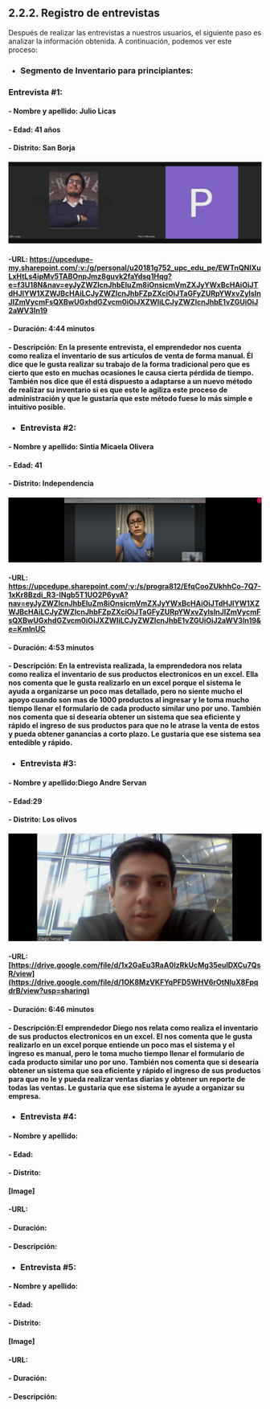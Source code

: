 ## 2.2.2. Registro de entrevistas
Después de realizar las entrevistas a nuestros usuarios, el siguiente paso es analizar la información obtenida. A continuación, podemos ver este proceso:
* ### Segmento de Inventario para principiantes:
### Entrevista #1:
 #### - Nombre y apellido: Julio Licas
 #### - Edad: 41 años
 #### - Distrito: San Borja 
 ####  ![Entrevista1](/Docs/Capitulo%20II/2.2.%20Entrevistas/img/Entrevista1.png)
 ####  -URL: https://upcedupe-my.sharepoint.com/:v:/g/personal/u20181g752_upc_edu_pe/EWTnQNIXuLxHtLs4ipMv5TABOnpJmz8guvk2faYdsq1Hqg?e=f3U18N&nav=eyJyZWZlcnJhbEluZm8iOnsicmVmZXJyYWxBcHAiOiJTdHJlYW1XZWJBcHAiLCJyZWZlcnJhbFZpZXciOiJTaGFyZURpYWxvZyIsInJlZmVycmFsQXBwUGxhdGZvcm0iOiJXZWIiLCJyZWZlcnJhbE1vZGUiOiJ2aWV3In19 
 #### - Duración: 4:44 minutos 
 #### - Descripción: En la presente entrevista, el emprendedor nos cuenta como realiza el inventario de sus artículos de venta de forma manual. Él dice que le gusta realizar su trabajo de la forma tradicional pero que es cierto que esto en muchas ocasiones le causa cierta pérdida de tiempo. También nos dice que él está dispuesto a adaptarse a un nuevo método de realizar su inventario si es que este le agiliza este proceso de administración y que le gustaría que este método fuese lo más simple e intuitivo posible. 

* ### Entrevista #2:
 #### - Nombre y apellido: Sintia Micaela Olivera
 #### - Edad: 41
 #### - Distrito: Independencia
 ####  ![Entrevista2](https://github.com/ArtSoftt/EasyInventory-InformeDeProyecto/blob/release-1.0/Docs/Capitulo%20II/2.2.%20Entrevistas/img/entrevista%203.png)
  ####  -URL: https://upcedupe.sharepoint.com/:v:/s/progra812/EfqCooZUkhhCo-7Q7-1xKr8Bzdi_R3-INgb5T1UO2P6yvA?nav=eyJyZWZlcnJhbEluZm8iOnsicmVmZXJyYWxBcHAiOiJTdHJlYW1XZWJBcHAiLCJyZWZlcnJhbFZpZXciOiJTaGFyZURpYWxvZyIsInJlZmVycmFsQXBwUGxhdGZvcm0iOiJXZWIiLCJyZWZlcnJhbE1vZGUiOiJ2aWV3In19&e=KmInUC
 #### - Duración: 4:53 minutos
 #### - Descripción: En la entrevista realizada, la emprendedora nos relata como realiza el inventario de sus productos electronicos en un excel. Ella nos comenta que le gusta realizarlo en un excel porque el sistema le ayuda a organizarse un poco mas detallado, pero no siente mucho el apoyo cuando son mas de 1000 productos al ingresar y le toma mucho tiempo llenar el formulario de cada producto similar uno por uno. También nos comenta que si desearía obtener un sistema que sea eficiente y rápido el ingreso de sus productos para que no le atrase la venta de estos y pueda obtener ganancias a corto plazo. Le gustaria que ese sistema sea entedible y rápido.

 * ### Entrevista #3: 
 #### - Nombre y apellido:Diego Andre Servan
 #### - Edad:29
 #### - Distrito: Los olivos
 ####  ![Entrevista3](https://github.com/ArtSoftt/EasyInventory-InformeDeProyecto/blob/release-1.0/Docs/Capitulo%20II/2.2.%20Entrevistas/img/entrevista-diego%20servan.png)
  ####  -URL: [https://drive.google.com/file/d/1x2GaEu3RaA0IzRkUcMg35eulDXCu7QsR/view](https://drive.google.com/file/d/1OK8MzVKFYqPFD5WHV6rOtNluX8FpqdrB/view?usp=sharing)
 #### - Duración: 6:46 minutos
 #### - Descripción:El emprendedor Diego nos relata como realiza el inventario de sus productos electronicos en un excel. El nos comenta que le gusta realizarlo en un excel porque entiende un poco mas el sistema y el ingreso es manual, pero le toma mucho tiempo llenar el formulario de cada producto similar uno por uno. También nos comenta que si desearía obtener un sistema que sea eficiente y rápido el ingreso de sus productos para que no le y pueda realizar ventas diarias y obtener un reporte de todas las ventas. Le gustaria que ese sistema le ayude a organizar su empresa.

 * ### Entrevista #4:
 #### - Nombre y apellido:
 #### - Edad:
 #### - Distrito: 
 ####  [Image]
  ####  -URL: 
 #### - Duración: 
 #### - Descripción:

 * ### Entrevista #5:
 #### - Nombre y apellido:
 #### - Edad:
 #### - Distrito: 
 ####  [Image]
  ####  -URL: 
 #### - Duración: 
 #### - Descripción:
